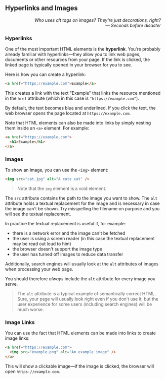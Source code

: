 ## Hyperlinks and Images

<div style="text-align: right"> <i> Who uses alt tags on images? They're just decorations, right? <br> — Seconds before disaster </i> </div>

### Hyperlinks

One of the most important HTML elements is the **hyperlink**.
You're probably already familiar with hyperlinks—they allow you to link web pages, documents or other resources from your page.
If the link is clicked, the linked page is typically opened in your browser for you to see.

Here is how you can create a hyperlink:

```html
<a href="https://example.com">Example</a>
```

This creates a link with the text "Example" that links the resource mentioned in the `href` attribute (which in this case is `"https://example.com"`).

By default, the text becomes blue and underlined.
If you click the text, the web browser opens the page located at `https://example.com`.

Note that HTML elements can also be made into links by simply nesting them inside an `<a>` element.
For example:

```html
<a href="https://example.com">
  <h1>Example</h1>
</a>
```

### Images

To show an image, you can use the `<img>` element:

```html
<img src="cat.jpg" alt="A cute cat" />
```

> Note that the `img` element is a void element.

The `src` attribute contains the path to the image you want to show.
The `alt` attribute holds a textual replacement for the image and is necessary in case the image can't be shown.
Try misspelling the filename on purpose and you will see the textual replacement.

In practice the textual replacement is useful if, for example:

- there is a network error and the image can't be fetched
- the user is using a screen reader (in this case the textual replacement may be read out loud to him)
- the browser doesn't support the image type
- the user has turned off images to reduce data transfer

Additionally, search engines will usually look at the `alt` attributes of images when processing your web page.

You should therefore _always_ include the `alt` attribute for every image you serve.

> The `alt` attribute is a typical example of semantically correct HTML.
> Sure, your page will usually look right even if you don't use it, but the user experience for some users (including search engines) will be much worse.

### Image Links

You can use the fact that HTML elements can be made into links to create image links:

```html
<a href="https://example.com">
  <img src="example.png" alt="An example image" />
</a>
```

This will show a clickable image—if the image is clicked, the browser will open `https://example.com`.

